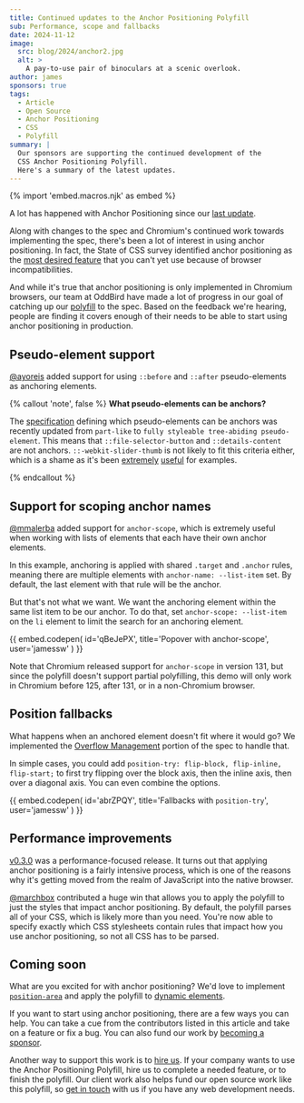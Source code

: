 ```yaml
---
title: Continued updates to the Anchor Positioning Polyfill
sub: Performance, scope and fallbacks
date: 2024-11-12
image:
  src: blog/2024/anchor2.jpg
  alt: >
    A pay-to-use pair of binoculars at a scenic overlook.
author: james
sponsors: true
tags:
  - Article
  - Open Source
  - Anchor Positioning
  - CSS
  - Polyfill
summary: |
  Our sponsors are supporting the continued development of the
  CSS Anchor Positioning Polyfill.
  Here's a summary of the latest updates.
---
```

{% import 'embed.macros.njk' as embed %}

A lot has happened with Anchor Positioning since our [last update](/2024/07/02/anchor-position-polyfill/).

Along with changes to the spec and Chromium's continued work towards
implementing the spec, there's been a lot of interest in using anchor
positioning. In fact, the State of CSS survey identified anchor positioning as
the [most desired
feature](https://2024.stateofcss.com/en-US/usage/#css_interoperability_features)
that you can't yet use because of browser
incompatibilities.

And while it's true that anchor positioning is only implemented in Chromium
browsers, our team at OddBird have made a lot of progress in our goal of
catching up our [polyfill](https://github.com/oddbird/css-anchor-positioning) to
the spec. Based on the feedback we're hearing, people are finding it covers
enough of their needs to be able to start using anchor positioning in
production.

## Pseudo-element support

[@ayoreis](https://github.com/ayoreis) added support for using `::before` and
`::after` pseudo-elements as anchoring elements.

{% callout 'note', false %}
**What pseudo-elements can be anchors?**

The [specification](https://drafts.csswg.org/css-anchor-position-1/#target)
defining which pseudo-elements can be anchors was recently updated from
`part-like` to `fully styleable tree-abiding pseudo-element`. This means that
`::file-selector-button` and `::details-content` are not anchors.
`::-webkit-slider-thumb` is not likely to fit this criteria either, which is a
shame as it's been [extremely](https://codepen.io/jamessw/pen/KKLMJKm)
[useful](https://codepen.io/jamessw/pen/ZENpWao) for examples.

{% endcallout %}

## Support for scoping anchor names

[@mmalerba](https://github.com/mmalerba) added support for `anchor-scope`, which
is extremely useful when working with lists of elements that each have their own
anchor elements.

In this example, anchoring is applied with shared `.target` and `.anchor` rules,
meaning there are multiple elements with `anchor-name: --list-item` set. By
default, the last element with that rule will be the anchor.

But that's not what we want. We want the anchoring element within the same list
item to be our anchor. To do that, set `anchor-scope: --list-item` on
the `li` element to limit the search for an anchoring element.

{{ embed.codepen(
  id='qBeJePX',
  title='Popover with anchor-scope',
  user='jamessw'
) }}

Note that Chromium released support for `anchor-scope` in version 131, but since
the polyfill doesn't support partial polyfilling, this demo will only work in
Chromium before 125, after 131, or in a non-Chromium browser.

## Position fallbacks

What happens when an anchored element doesn't fit where it would go? We
implemented the [Overflow
Management](https://drafts.csswg.org/css-anchor-position/#fallback) portion of
the spec to handle that.

In simple cases, you could add `position-try: flip-block, flip-inline,
flip-start;` to first try flipping over the block axis, then the inline axis,
then over a diagonal axis. You can even combine the options.

{{ embed.codepen(
  id='abrZPQY',
  title='Fallbacks with `position-try`',
  user='jamessw'
) }}

## Performance improvements

[v0.3.0](https://github.com/oddbird/css-anchor-positioning/releases/tag/v0.3.0)
was a performance-focused release. It turns out that applying anchor positioning
is a fairly intensive process, which is one of the reasons why it's getting
moved from the realm of JavaScript into the native browser.

[@marchbox](https://github.com/marchbox) contributed a huge win that allows you
to apply the polyfill to just the styles that impact anchor positioning. By
default, the polyfill parses all of your CSS, which is likely more than you
need. You're now able to specify exactly which CSS stylesheets contain rules
that impact how you use anchor positioning, so not all CSS has to be parsed.

## Coming soon

What are you excited for with anchor positioning? We'd love to implement
[`position-area`](https://github.com/oddbird/css-anchor-positioning/issues/181)
and apply the polyfill to [dynamic
elements](https://github.com/oddbird/css-anchor-positioning/issues/91).

If you want to start using anchor positioning, there are a few ways you can help.
You can take a cue from the contributors listed in this article and take on a
feature or fix a bug. You can also fund our work by [becoming a
sponsor](https://opencollective.com/oddbird-open-source).

Another way to support this work is to [hire us](/services/). If your company
wants to use the Anchor Positioning Polyfill, hire us to complete a needed
feature, or to finish the polyfill. Our client work also helps fund our open
source work like this polyfill, so [get in
touch](https://www.oddbird.net/contact/) with us if you have any web development
needs.
